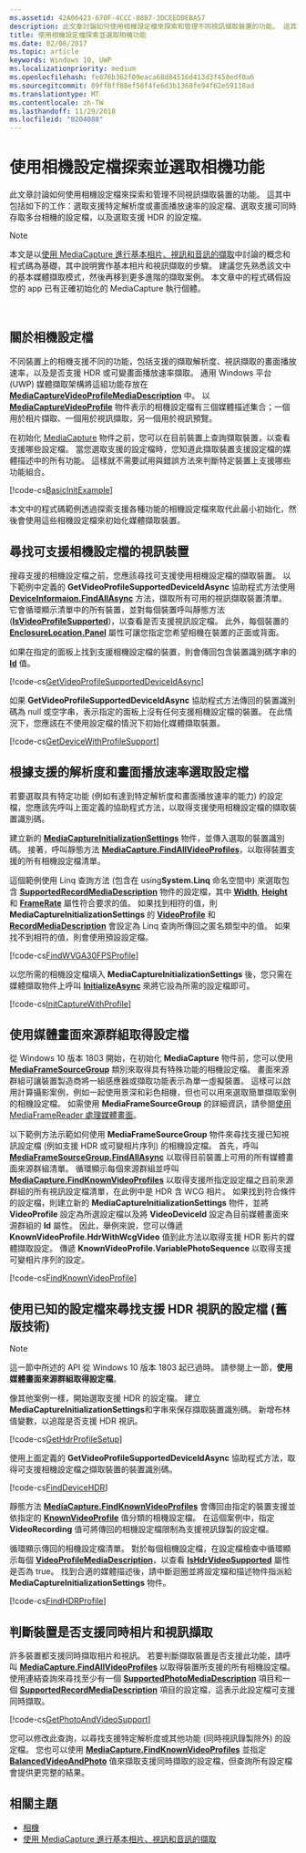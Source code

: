 ```yaml
---
ms.assetid: 42A06423-670F-4CCC-88B7-3DCEEDDEBA57
description: 此文章討論如何使用相機設定檔來探索和管理不同視訊擷取裝置的功能。 這其中包括如下的工作：選取支援特定解析度或畫面播放速率的設定檔、選取支援可同時存取多台相機的設定檔，以及選取支援 HDR 的設定檔。
title: 使用相機設定檔探索並選取相機功能
ms.date: 02/08/2017
ms.topic: article
keywords: Windows 10, UWP
ms.localizationpriority: medium
ms.openlocfilehash: fe876b362f09eaca68d84516d413d3f458edf0a6
ms.sourcegitcommit: 89ff8ff88ef58f4fe6d3b1368fe94f62e59118ad
ms.translationtype: MT
ms.contentlocale: zh-TW
ms.lasthandoff: 11/29/2018
ms.locfileid: "8204088"
---
```

# <a name="discover-and-select-camera-capabilities-with-camera-profiles"></a>使用相機設定檔探索並選取相機功能



此文章討論如何使用相機設定檔來探索和管理不同視訊擷取裝置的功能。 這其中包括如下的工作：選取支援特定解析度或畫面播放速率的設定檔、選取支援可同時存取多台相機的設定檔，以及選取支援 HDR 的設定檔。

> [!NOTE] 
> 本文是以[使用 MediaCapture 進行基本相片、視訊和音訊的擷取](basic-photo-video-and-audio-capture-with-MediaCapture.md)中討論的概念和程式碼為基礎，其中說明實作基本相片和視訊擷取的步驟。 建議您先熟悉該文中的基本媒體擷取模式，然後再移到更多進階的擷取案例。 本文章中的程式碼假設您的 app 已有正確初始化的 MediaCapture 執行個體。

 

## <a name="about-camera-profiles"></a>關於相機設定檔

不同裝置上的相機支援不同的功能，包括支援的擷取解析度、視訊擷取的畫面播放速率，以及是否支援 HDR 或可變畫面播放速率擷取。 通用 Windows 平台 (UWP) 媒體擷取架構將這組功能存放在 [**MediaCaptureVideoProfileMediaDescription**](https://msdn.microsoft.com/library/windows/apps/dn926695) 中。 以 [**MediaCaptureVideoProfile**](https://msdn.microsoft.com/library/windows/apps/dn926694) 物件表示的相機設定檔有三個媒體描述集合；一個用於相片擷取、一個用於視訊擷取，另一個用於視訊預覽。

在初始化 [MediaCapture](capture-photos-and-video-with-mediacapture.md) 物件之前，您可以在目前裝置上查詢擷取裝置，以查看支援哪些設定檔。 當您選取支援的設定檔時，您知道此擷取裝置支援設定檔的媒體描述中的所有功能。 這樣就不需要試用與錯誤方法來判斷特定裝置上支援哪些功能組合。

[!code-cs[BasicInitExample](./code/BasicMediaCaptureWin10/cs/MainPage.xaml.cs#SnippetBasicInitExample)]

本文中的程式碼範例透過探索支援各種功能的相機設定檔來取代此最小初始化，然後會使用這些相機設定檔來初始化媒體擷取裝置。

## <a name="find-a-video-device-that-supports-camera-profiles"></a>尋找可支援相機設定檔的視訊裝置

搜尋支援的相機設定檔之前，您應該尋找可支援使用相機設定檔的擷取裝置。 以下範例中定義的 **GetVideoProfileSupportedDeviceIdAsync** 協助程式方法使用 [**DeviceInformaion.FindAllAsync**](https://msdn.microsoft.com/library/windows/apps/br225432) 方法，擷取所有可用的視訊擷取裝置清單。 它會循環顯示清單中的所有裝置，並對每個裝置呼叫靜態方法 ([**IsVideoProfileSupported**](https://msdn.microsoft.com/library/windows/apps/dn926714))，以查看是否支援視訊設定檔。 此外，每個裝置的 [**EnclosureLocation.Panel**](https://msdn.microsoft.com/library/windows/apps/br229906) 屬性可讓您指定您希望相機在裝置的正面或背面。

如果在指定的面板上找到支援相機設定檔的裝置，則會傳回包含裝置識別碼字串的 [**Id**](https://msdn.microsoft.com/library/windows/apps/br225437) 值。

[!code-cs[GetVideoProfileSupportedDeviceIdAsync](./code/BasicMediaCaptureWin10/cs/MainPage.xaml.cs#SnippetGetVideoProfileSupportedDeviceIdAsync)]

如果 **GetVideoProfileSupportedDeviceIdAsync** 協助程式方法傳回的裝置識別碼為 null 或空字串，表示指定的面板上沒有任何支援相機設定檔的裝置。 在此情況下，您應該在不使用設定檔的情況下初始化媒體擷取裝置。

[!code-cs[GetDeviceWithProfileSupport](./code/BasicMediaCaptureWin10/cs/MainPage.xaml.cs#SnippetGetDeviceWithProfileSupport)]

## <a name="select-a-profile-based-on-supported-resolution-and-frame-rate"></a>根據支援的解析度和畫面播放速率選取設定檔

若要選取具有特定功能 (例如有達到特定解析度和畫面播放速率的能力) 的設定檔，您應該先呼叫上面定義的協助程式方法，以取得支援使用相機設定檔的擷取裝置識別碼。

建立新的 [**MediaCaptureInitializationSettings**](https://msdn.microsoft.com/library/windows/apps/br226573) 物件，並傳入選取的裝置識別碼。 接著，呼叫靜態方法 [**MediaCapture.FindAllVideoProfiles**](https://msdn.microsoft.com/library/windows/apps/dn926708)，以取得裝置支援的所有相機設定檔清單。

這個範例使用 Linq 查詢方法 (包含在 using**System.Linq** 命名空間中) 來選取包含 [**SupportedRecordMediaDescription**](https://msdn.microsoft.com/library/windows/apps/dn926705) 物件的設定檔，其中 [**Width**](https://msdn.microsoft.com/library/windows/apps/dn926700), [**Height**](https://msdn.microsoft.com/library/windows/apps/dn926697) 和 [**FrameRate**](https://msdn.microsoft.com/library/windows/apps/dn926696) 屬性符合要求的值。 如果找到相符的值，則 **MediaCaptureInitializationSettings** 的 [**VideoProfile**](https://msdn.microsoft.com/library/windows/apps/dn926679) 和 [**RecordMediaDescription**](https://msdn.microsoft.com/library/windows/apps/dn926678) 會設定為 Linq 查詢所傳回之匿名類型中的值。 如果找不到相符的值，則會使用預設設定檔。

[!code-cs[FindWVGA30FPSProfile](./code/BasicMediaCaptureWin10/cs/MainPage.xaml.cs#SnippetFindWVGA30FPSProfile)]

以您所需的相機設定檔填入 **MediaCaptureInitializationSettings** 後，您只需在媒體擷取物件上呼叫 [**InitializeAsync**](https://msdn.microsoft.com/library/windows/apps/br226598) 來將它設為所需的設定檔即可。

[!code-cs[InitCaptureWithProfile](./code/BasicMediaCaptureWin10/cs/MainPage.xaml.cs#SnippetInitCaptureWithProfile)]

## <a name="use-media-frame-source-groups-to-get-profiles"></a>使用媒體畫面來源群組取得設定檔

從 Windows 10 版本 1803 開始，在初始化 **MediaCapture** 物件前，您可以使用 [**MediaFrameSourceGroup**](https://docs.microsoft.com/uwp/api/windows.media.capture.frames.mediaframesourcegroup) 類別來取得具有特殊功能的相機設定檔。 畫面來源群組可讓裝置製造商將一組感應器或擷取功能表示為單一虛擬裝置。 這樣可以啟用計算攝影案例，例如一起使用景深和彩色相機，但也可以用來選取簡單擷取案例的相機設定檔。 如需使用 **MediaFrameSourceGroup** 的詳細資訊，請參閱[使用 MediaFrameReader 處理媒體畫面](process-media-frames-with-mediaframereader.md)。

以下範例方法示範如何使用 **MediaFrameSourceGroup** 物件來尋找支援已知視訊設定檔 (例如支援 HDR 或可變相片序列) 的相機設定檔。 首先，呼叫 [**MediaFrameSourceGroup.FindAllAsync**](https://msdn.microsoft.com/library/windows/apps/Windows.Media.Capture.Frames.MediaFrameSourceGroup.FindAllAsync) 以取得目前裝置上可用的所有媒體畫面來源群組清單。 循環顯示每個來源群組並呼叫 [**MediaCapture.FindKnownVideoProfiles**](https://docs.microsoft.com/uwp/api/windows.media.capture.mediacapture.findknownvideoprofiles) 以取得支援所指定設定檔之目前來源群組的所有視訊設定檔清單，在此例中是 HDR 含 WCG 相片。 如果找到符合條件的設定檔，則建立新的 **MediaCaptureInitializationSettings** 物件，並將 **VideoProfile** 設定為所選設定檔以及將 **VideoDeviceId** 設定為目前媒體畫面來源群組的 **Id** 屬性。 因此，舉例來說，您可以傳遞 **KnownVideoProfile.HdrWithWcgVideo** 值到此方法以取得支援 HDR 影片的媒體擷取設定。 傳遞 **KnownVideoProfile.VariablePhotoSequence** 以取得支援可變相片序列的設定。

 [!code-cs[FindKnownVideoProfile](./code/BasicMediaCaptureWin10/cs/MainPage.xaml.cs#SnippetFindKnownVideoProfile)]

## <a name="use-known-profiles-to-find-a-profile-that-supports-hdr-video-legacy-technique"></a>使用已知的設定檔來尋找支援 HDR 視訊的設定檔 (舊版技術)

> [!NOTE] 
> 這一節中所述的 API 從 Windows 10 版本 1803 起已過時。 請參閱上一節，**使用媒體畫面來源群組取得設定檔**。

像其他案例一樣，開始選取支援 HDR 的設定檔。 建立**MediaCaptureInitializationSettings**和字串來保存擷取裝置識別碼。 新增布林值變數，以追蹤是否支援 HDR 視訊。

[!code-cs[GetHdrProfileSetup](./code/BasicMediaCaptureWin10/cs/MainPage.xaml.cs#SnippetGetHdrProfileSetup)]

使用上面定義的 **GetVideoProfileSupportedDeviceIdAsync** 協助程式方法，取得可支援相機設定檔之擷取裝置的裝置識別碼。

[!code-cs[FindDeviceHDR](./code/BasicMediaCaptureWin10/cs/MainPage.xaml.cs#SnippetFindDeviceHDR)]

靜態方法 [**MediaCapture.FindKnownVideoProfiles**](https://msdn.microsoft.com/library/windows/apps/dn926710) 會傳回由指定的裝置支援並依指定的 [**KnownVideoProfile**](https://msdn.microsoft.com/library/windows/apps/dn948843) 值分類的相機設定檔。 在這個案例中，指定 **VideoRecording** 值可將傳回的相機設定檔限制為支援視訊錄製的設定檔。

循環顯示傳回的相機設定檔清單。 對於每個相機設定檔，在設定檔檢查中循環顯示每個 [**VideoProfileMediaDescription**](https://msdn.microsoft.com/library/windows/apps/dn926695)，以查看 [**IsHdrVideoSupported**](https://msdn.microsoft.com/library/windows/apps/dn926698) 屬性是否為 true。 找到合適的媒體描述後，請中斷迴圈並將設定檔和描述物件指派給 **MediaCaptureInitializationSettings** 物件。

[!code-cs[FindHDRProfile](./code/BasicMediaCaptureWin10/cs/MainPage.xaml.cs#SnippetFindHDRProfile)]

## <a name="determine-if-a-device-supports-simultaneous-photo-and-video-capture"></a>判斷裝置是否支援同時相片和視訊擷取

許多裝置都支援同時擷取相片和視訊。 若要判斷擷取裝置是否支援此功能，請呼叫 [**MediaCapture.FindAllVideoProfiles**](https://msdn.microsoft.com/library/windows/apps/dn926708) 以取得裝置所支援的所有相機設定檔。 使用連結查詢來尋找至少有一個 [**SupportedPhotoMediaDescription**](https://msdn.microsoft.com/library/windows/apps/dn926703) 項目和一個 [**SupportedRecordMediaDescription**](https://msdn.microsoft.com/library/windows/apps/dn926705) 項目的設定檔，這表示此設定檔可支援同時擷取。

[!code-cs[GetPhotoAndVideoSupport](./code/BasicMediaCaptureWin10/cs/MainPage.xaml.cs#SnippetGetPhotoAndVideoSupport)]

您可以修改此查詢，以尋找支援特定解析度或其他功能 (同時視訊錄製除外) 的設定檔。 您也可以使用 [**MediaCapture.FindKnownVideoProfiles**](https://msdn.microsoft.com/library/windows/apps/dn926710) 並指定 [**BalancedVideoAndPhoto**](https://msdn.microsoft.com/library/windows/apps/dn948843) 值來擷取支援同時擷取的設定檔，但查詢所有設定檔會提供更完整的結果。

## <a name="related-topics"></a>相關主題

* [相機](camera.md)
* [使用 MediaCapture 進行基本相片、視訊和音訊的擷取](basic-photo-video-and-audio-capture-with-MediaCapture.md)
 

 




